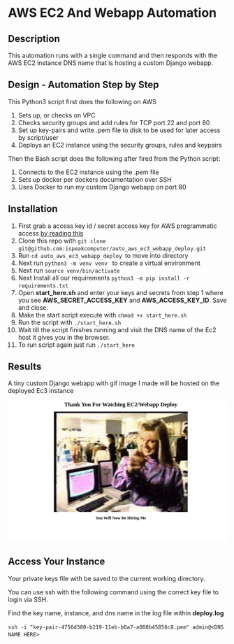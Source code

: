 # AWS EC2 And Webapp Automation

## Description
This automation runs with a single command and then responds with the AWS EC2 instance DNS name
that is hosting a custom Django webapp. 

## Design - Automation Step by Step 

This Python3 script first does the following on AWS

1. Sets up, or checks on VPC 
2. Checks security groups and add rules for TCP port 22 and port 80
3. Set up key-pairs and write .pem file to disk to be used for later access by script/user
4. Deploys an EC2 instance using the security groups, rules and keypairs

Then the Bash script does the following after fired from the Python script:
1. Connects to the EC2 instance using the .pem file
2. Sets up docker per dockers documentation over SSH
3. Uses Docker to run my custom Django webapp on port 80

## Installation

1. First grab a access key id / secret access key for AWS programmatic access [by reading this](https://docs.aws.amazon.com/general/latest/gr/aws-sec-cred-types.html#access-keys-and-secret-access-keys)
2. Clone this repo with ```git clone git@github.com:ispeakcomputer/auto_aws_ec3_webapp_deploy.git```
3. Run ```cd auto_aws_ec3_webapp_deploy ```to move into directory
4. Next run ```python3 -m venv venv ``` to create a virtual environment
5. Next run ```source venv/bin/activate```
6. Next Install all our requirements ```python3 -m pip install -r requirements.txt ``` 
7. Open **start_here.sh** and enter your keys and secrets from step 1 where you see **AWS_SECRET_ACCESS_KEY** and **AWS_ACCESS_KEY_ID**. Save and close.
8. Make the start script execute with ```chmod +x start_here.sh ```
9. Run the script with ```./start_here.sh```
10. Wait till the script finishes running and visit the DNS name of the Ec2 host it gives you in the browser. 
11. To run script again just run ```./start_here``` 

## Results

A tiny custom Django webapp with gif image I made will be hosted on the deployed Ec3 instance

![webapp](/images/webapp.png)

## Access Your Instance
Your private keys file with be saved to the current working directory. 

You can use ssh with the following command using the correct key file to login via SSH.

Find the key name, instance, and dns name in the log file within **deploy.log**

```ssh -i "key-pair-4756d380-b219-11eb-b0a7-a088b45856c8.pem" admin@<DNS NAME HERE>```

